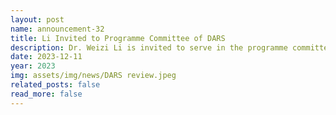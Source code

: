 ```yaml
---
layout: post
name: announcement-32
title: Li Invited to Programme Committee of DARS
description: Dr. Weizi Li is invited to serve in the programme committee of <a href=\"https://dars2024.engineering.cornell.edu/">DARS 2024</a>.
date: 2023-12-11
year: 2023
img: assets/img/news/DARS review.jpeg
related_posts: false
read_more: false 
---
```

